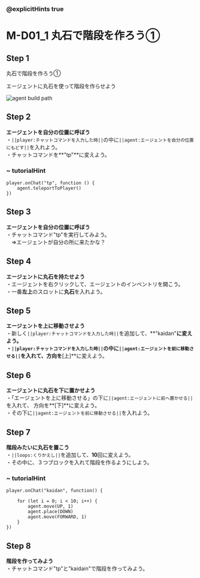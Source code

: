 ### @explicitHints true

# M-D01_1 丸石で階段を作ろう①

## Step 1
丸石で階段を作ろう①

エージェントに丸石を使って階段を作らせよう

![agent build path](https://teck89.xsrv.jp/tech89/course/minecraft_EE/img/M-D01_1.png)

## Step 2
**エージェントを自分の位置に呼ぼう**  
・``||player:チャットコマンドを入力した時||``の中に``||agent:エージェントを自分の位置にもどす||``を入れよう。  
・チャットコマンドを**"tp"**に変えよう。

 
### ~ tutorialHint

```blocks
player.onChat("tp", function () {
    agent.teleportToPlayer()	
})

```

## Step 3
**エージェントを自分の位置に呼ぼう**  
・チャットコマンド"tp"を実行してみよう。  
　⇒エージェントが自分の所に来たかな？

## Step 4
**エージェントに丸石を持たせよう**  
・エージェントを右クリックして、エージェントのインベントリを開こう。  
・一番**左上**のスロットに**丸石**を入れよう。

## Step 5
**エージェントを上に移動させよう**  
・新しく``||player:チャットコマンドを入力した時||``を追加して、**"kaidan"**に変えよう。  
・``||player:チャットコマンドを入力した時||``の中に``||agent:エージェントを前に移動させる||``を入れて、方向を**[上]**に変えよう。

## Step 6
**エージェントに丸石を下に置かせよう**  
・「エージェントを上に移動させる」の下に``||agent:エージェントに前へ置かせる||``を入れて、 方向を**[下]**に変えよう。  
・その下に``||agent:エージェントを前に移動させる||``を入れよう。

## Step 7
**階段みたいに丸石を置こう**  
・``||loops:くりかえし||``を追加して、**10**回に変えよう。  
・その中に、３つブロックを入れて階段を作るようにしよう。  

### ~ tutorialHint
```blocks
player.onChat("kaidan", function() {

    for (let i = 0; i < 10; i++) {
        agent.move(UP, 1)
        agent.place(DOWN)
        agent.move(FORWARD, 1)
    }
})
```

## Step 8
**階段を作ってみよう**  
・チャットコマンド"tp"と"kaidain"で階段を作ってみよう。

